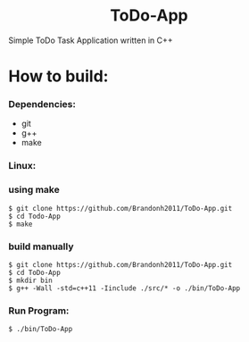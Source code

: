 
# <center>ToDo-App<center>
Simple ToDo Task Application written in C++


# How to build:

### Dependencies:

- git
- g++
- make

### Linux:

### using make
``` 
$ git clone https://github.com/Brandonh2011/ToDo-App.git 
$ cd Todo-App
$ make
```

### build manually
```
$ git clone https://github.com/Brandonh2011/ToDo-App.git
$ cd ToDo-App
$ mkdir bin
$ g++ -Wall -std=c++11 -Iinclude ./src/* -o ./bin/ToDo-App
```

### Run Program:

```
$ ./bin/ToDo-App
``` 

